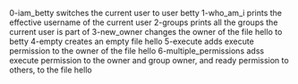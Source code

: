 0-iam_betty switches the current user to user betty
1-who_am_i prints the effective username of the current user
2-groups prints all the groups the current user is part of
3-new_owner changes the owner of the file hello to betty
4-empty creates an empty file hello
5-execute adds execute permission to the owner of the file hello
6-multiple_permissions adss execute permission to the owner and group owner, and ready permission to others, to the file hello
